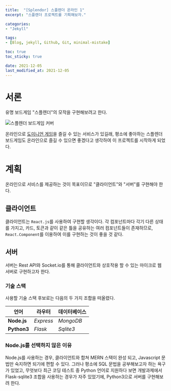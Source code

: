 ```yaml
---
title:  "[Splendor] 스플렌더 온라인 1"
excerpt: "스플렌더 프로젝트를 기획해보자."

categories:
- "Jekyll"

tags:
- [Blog, jekyll, Github, Git, minimal-mistake]

toc: true
toc_sticky: true

date: 2021-12-05
last_modified_at: 2021-12-05
---
```



# 서론

유명 보드게임 "스플렌더"의 모작을 구현해보려고 한다.

![스플렌더 보드게임 커버](https://upload.wikimedia.org/wikipedia/en/2/2e/BoardGameSplendorLogoFairUse.jpg)

온라인으로 [도미니언 게임](http://dominion.games)을 즐길 수 있는 서비스가 있길래, 평소에 좋아하는 스플렌더 보드게임도 온라인으로 즐길 수 있으면 좋겠다고 생각하여 이 프로젝트를 시작하게 되었다.


# 계획

온라인으로 서비스를 제공하는 것이 목표이므로 "클라이언트"와 "서버"를 구현해야 한다.


## 클라이언트

클라이언트는 `React.js`를 사용하여 구현할 생각이다. 각 컴포넌트마다 각기 다른 상태를 가지고, 카드, 토큰과 같이 같은 틀을 공유하는 여러 컴포넌트들이 존재하므로, `React.Component`를 이용하여 이를 구현하는 것이 좋을 것 같다.


## 서버

서버는 Rest API와 Socket.io를 통해 클라이언트와 상호작용 할 수 있는 마이크로 웹 서버로 구현하고자 한다.

### 기술 스택

사용할 기술 스택 후보로는 다음의 두 가지 조합을 떠올렸다.

| 언어        | 라우터    | 데이터베이스 |
| ----------- | --------- | ------------ |
| **Node.js** | *Express* | *MongoDB*    |
| **Python3** | *Flask*   | *Sqlite3*    |


### Node.js를 선택하지 않은 이유

Node.js를 사용하는 경우, 클라이언트와 합쳐 MERN 스택이 완성 되고, Javascript 문법만 숙지하면 되기에 편할 수 있다. 그러나 평소에 SQL 문법을 공부해보고자 하는 욕구가 있었고, 무엇보다 최근 코딩 테스트 중 Python 언어로 지원하다 보면 개발과제에서 Flask-sqlite3 조합을 사용하는 경우가 자주 있었기에, Python3으로 서버를 구현해보려 한다.
